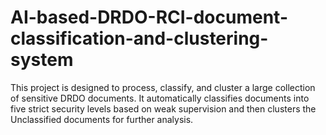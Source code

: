 # AI-based-DRDO-RCI-document-classification-and-clustering-system
This project is designed to process, classify, and cluster a large collection of sensitive DRDO documents. It automatically classifies documents into five strict security levels based on weak supervision and then clusters the Unclassified documents for further analysis.
